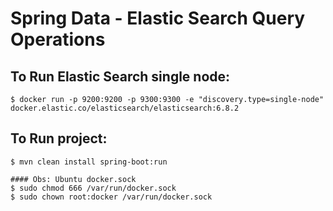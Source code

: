 # Spring Data - Elastic Search Query Operations

## To Run Elastic Search single node:
```command
$ docker run -p 9200:9200 -p 9300:9300 -e "discovery.type=single-node" docker.elastic.co/elasticsearch/elasticsearch:6.8.2 
```

## To Run project:
```command
$ mvn clean install spring-boot:run 
```

```command
#### Obs: Ubuntu docker.sock 
$ sudo chmod 666 /var/run/docker.sock
$ sudo chown root:docker /var/run/docker.sock
```
